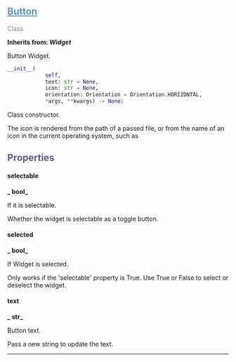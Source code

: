 

## <h2 style="color: #5697bf;"><u>Button</u></h2>

<span style="color: #888;">Class</span>

**Inherits from: _Widget_**

Button Widget.

```python
__init__(
            self,
            text: str = None,
            icon: str = None,
            orientation: Orientation = Orientation.HORIZONTAL,
            *args, **kwargs) -> None:
```

Class constructor.

The icon is rendered from the path of a passed file, or from the name 
of an icon in the current operating system, such as 

### <h2 style="color: #5e5d84;">Properties</h2>

#### selectable

**_  bool_**

If it is selectable.

Whether the widget is selectable as a toggle button.



#### selected

**_  bool_**

If Widget is selected.

Only works if the 'selectable' property is True.
Use True or False to select or deselect the widget.



#### text

**_  str_**

Button text.

Pass a new string to update the text.



---